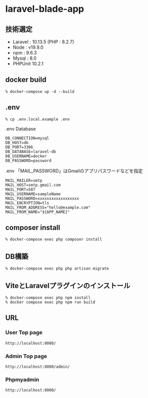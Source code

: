 # laravel-blade-app

## 技術選定
- Laravel : 10.13.5 (PHP : 8.2.7)  
- Node : v19.9.0  
- npm : 9.6.3  
- Mysql : 8.0  
- PHPUnit 10.2.1  


## docker build
```
% docker-compose up -d --build
```

## .env
```
% cp .env.local.example .env
```
.env Database
```
DB_CONNECTION=mysql
DB_HOST=db
DB_PORT=3306
DB_DATABASE=laravel-db
DB_USERNAME=docker
DB_PASSWORD=password
```
.env 「MAIL_PASSWORD」はGmailのアプリパスワードなどを指定
```
MAIL_MAILER=smtp
MAIL_HOST=smtp.gmail.com
MAIL_PORT=587
MAIL_USERNAME=sampleName
MAIL_PASSWORD=xxxxxxxxxxxxxxxxxx
MAIL_ENCRYPTION=tls
MAIL_FROM_ADDRESS="hello@example.com"
MAIL_FROM_NAME="${APP_NAME}"
```

## composer install
```
% docker-compose exec php composer install
```

## DB構築
```
% docker-compose exec php php artisan migrate
```

## ViteとLaravelプラグインのインストール
```
% docker-compose exec php npm install
% docker compose exec php npm run build
```

## URL
### User Top page
```
http://localhost:8080/
```

### Admin Top page
```
http://localhost:8080/admin/
```

### Phpmyadmin
```
http://localhost:8000/
```

